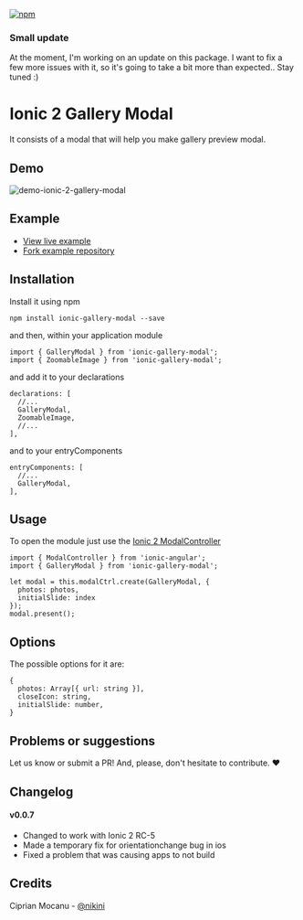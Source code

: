 [![npm](https://img.shields.io/npm/l/express.svg)](https://www.npmjs.com/package/ionic-gallery-modal)

### Small update
At the moment, I'm working on an update on this package. I want to fix a few more issues with it, so it's going to take a bit more than expected.. Stay tuned :)

# Ionic 2 Gallery Modal

It consists of a modal that will help you make gallery preview modal.

## Demo

![demo-ionic-2-gallery-modal](http://i.imgur.com/7iqiC1n.gif)

## Example

* [View live example](http://cip.chat/ionic-gallery-modal-demo/)
* [Fork example repository](https://github.com/nikini/ionic-gallery-modal-demo)

## Installation

Install it using npm

```
npm install ionic-gallery-modal --save
```

and then, within your application module 

```
import { GalleryModal } from 'ionic-gallery-modal';
import { ZoomableImage } from 'ionic-gallery-modal';
```

and add it to your declarations

```
declarations: [
  //...
  GalleryModal,
  ZoomableImage,
  //...
],
```

and to your entryComponents

```
entryComponents: [
  //...
  GalleryModal,
],
```

## Usage

To open the module just use the [Ionic 2 ModalController](https://ionicframework.com/docs/v2/api/components/modal/ModalController/)

```
import { ModalController } from 'ionic-angular';
import { GalleryModal } from 'ionic-gallery-modal';
```

```
let modal = this.modalCtrl.create(GalleryModal, {
  photos: photos,
  initialSlide: index
});
modal.present();
```

## Options

The possible options for it are:

```
{
  photos: Array[{ url: string }],
  closeIcon: string,
  initialSlide: number,
}
```

## Problems or suggestions
Let us know or submit a PR! And, please, don't hesitate to contribute. :heart:

## Changelog

#### v0.0.7
 * Changed to work with Ionic 2 RC-5
 * Made a temporary fix for orientationchange bug in ios
 * Fixed a problem that was causing apps to not build

## Credits
Ciprian Mocanu - [@nikini](http://github.com/nikini)
